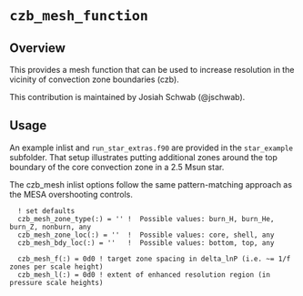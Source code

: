 # ``czb_mesh_function``

## Overview

This provides a mesh function that can be used to increase resolution
in the vicinity of convection zone boundaries (czb).

This contribution is maintained by Josiah Schwab (@jschwab).

## Usage

An example inlist and `run_star_extras.f90` are provided in the
`star_example` subfolder.  That setup illustrates putting additional
zones around the top boundary of the core convection zone in a 2.5
Msun star.

The czb_mesh inlist options follow the same pattern-matching approach
as the MESA overshooting controls.

````Fortran
  ! set defaults
  czb_mesh_zone_type(:) = '' !  Possible values: burn_H, burn_He, burn_Z, nonburn, any
  czb_mesh_zone_loc(:) = ''  !  Possible values: core, shell, any
  czb_mesh_bdy_loc(:) = ''   !  Possible values: bottom, top, any

  czb_mesh_f(:) = 0d0 ! target zone spacing in delta_lnP (i.e. ~= 1/f zones per scale height)
  czb_mesh_l(:) = 0d0 ! extent of enhanced resolution region (in pressure scale heights)

````

